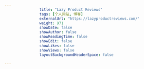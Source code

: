 ---
                title: "Lazy Product Reviews"
                tags: [个人网站, 博客]
                externalUrl: "https://lazyproductreviews.com/"
                weight: 971
                showDate: false
                showAuthor: false
                showReadingTime: false
                showEdit: false
                showLikes: false
                showViews: false
                layoutBackgroundHeaderSpace: false
                ---

